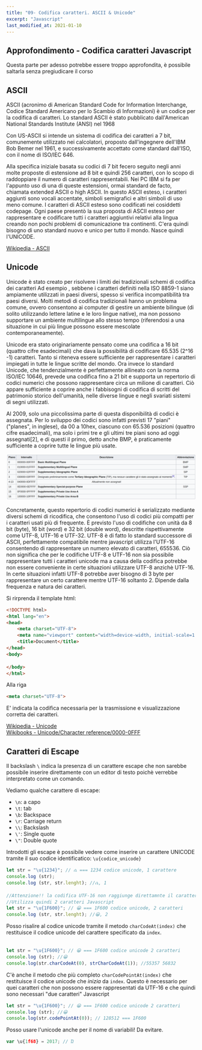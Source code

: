 ```yaml
---
title: "09- Codifica caratteri. ASCII & Unicode"
excerpt: "Javascript"
last_modified_at: 2021-01-10
---
```


## Approfondimento - Codifica caratteri Javascript

Questa parte per adesso potrebbe essere troppo approfondita, è possibile saltarla senza pregiudicare il corso

## ASCII

ASCII (acronimo di American Standard Code for Information Interchange, Codice Standard Americano per lo Scambio di Informazioni) è un codice per la codifica di caratteri. Lo standard ASCII è stato pubblicato dall'American National Standards Institute (ANSI) nel 1968

Con US-ASCII si intende un sistema di codifica dei caratteri a 7 bit, comunemente utilizzato nei calcolatori, proposto dall'ingegnere dell'IBM Bob Bemer nel 1961, e successivamente accettato come standard dall'ISO, con il nome di ISO/IEC 646.

Alla specifica iniziale basata su codici di 7 bit fecero seguito negli anni molte proposte di estensione ad 8 bit e quindi 256 caratteri, con lo scopo di raddoppiare il numero di caratteri rappresentabili. Nei PC IBM si fa per l'appunto uso di una di queste estensioni, ormai standard de facto, chiamata extended ASCII o high ASCII. In questo ASCII esteso, i caratteri aggiunti sono vocali accentate, simboli semigrafici e altri simboli di uso meno comune. I caratteri di ASCII esteso sono codificati nei cosiddetti codepage. Ogni paese presentò la sua proposta di ASCII esteso per rappresentare e codificare tutti i caratteri aggiuntivi relativi alla lingua creando non pochi problemi di comunicazione tra continenti. C'era quindi bisogno di uno standard nuovo e unico per tutto il mondo. Nasce quindi l'UNICODE.

[Wikipedia - ASCII](https://it.wikipedia.org/wiki/ASCII)

## Unicode

Unicode è stato creato per risolvere i limiti dei tradizionali schemi di codifica dei caratteri Ad esempio , sebbene i caratteri definiti nella ISO 8859-1 siano ampiamente utilizzati in paesi diversi, spesso si verifica incompatibilità tra paesi diversi. Molti metodi di codifica tradizionali hanno un problema comune, ovvero consentono ai computer di gestire un ambiente bilingue (di solito utilizzando lettere latine e le loro lingue native), ma non possono supportare un ambiente multilingue allo stesso tempo (riferendosi a una situazione in cui più lingue possono essere mescolate contemporaneamente).

Unicode era stato originariamente pensato come una codifica a 16 bit (quattro cifre esadecimali) che dava la possibilità di codificare 65.535 (2^16 -1) caratteri. Tanto si riteneva essere sufficiente per rappresentare i caratteri impiegati in tutte le lingue scritte del mondo. Ora invece lo standard Unicode, che tendenzialmente è perfettamente allineato con la norma ISO/IEC 10646, prevede una codifica fino a 21 bit e supporta un repertorio di codici numerici che possono rappresentare circa un milione di caratteri. Ciò appare sufficiente a coprire anche i fabbisogni di codifica di scritti del patrimonio storico dell'umanità, nelle diverse lingue e negli svariati sistemi di segni utilizzati.

Al 2009, solo una piccolissima parte di questa disponibilità di codici è assegnata. Per lo sviluppo dei codici sono infatti previsti 17 "piani" ("planes", in inglese), da 00 a 10hex, ciascuno con 65.536 posizioni (quattro cifre esadecimali), ma solo i primi tre e gli ultimi tre piani sono ad oggi assegnati[2], e di questi il primo, detto anche BMP, è praticamente sufficiente a coprire tutte le lingue più usate.

![](./images/Unicode-1.png)

Concretamente, questo repertorio di codici numerici è serializzato mediante diversi schemi di ricodifica, che consentono l'uso di codici più compatti per i caratteri usati più di frequente. È previsto l'uso di codifiche con unità da 8 bit (byte), 16 bit (word) e 32 bit (double word), descritte rispettivamente come UTF-8, UTF-16 e UTF-32. UTF-8 è di fatto lo standard successore di ASCII, perfettamente compatibile mentre javascript utilizza l'UTF-16 consentendo di rappresentare un numero elevato di caratteri, 655536. Ciò non significa che per le codifiche UTF-8 e UTF-16 non sia possibile rappresentare tutti i caratteri unicode ma a causa della codifica potrebbe non essere conveniente in certe situazioni utilizzare UTF-8 anzichè UTF-16. In certe situazioni infatti UTF-8 potrebbe aver bisogno di 3 byte per rappresentare un certo carattere mentre UTF-16 soltanto 2. Dipende dalla frequenza e natura dei caratteri. 

Si rirprenda il template html:
```html
<!DOCTYPE html>
<html lang="en">
<head>
    <meta charset="UTF-8">
    <meta name="viewport" content="width=device-width, initial-scale=1.0">
    <title>Document</title>
</head>
<body>
    
</body>
</html>
```

Alla riga

```html
<meta charset="UTF-8">
```
E' indicata la codifica necessaria per la trasmissione e visualizzazione corretta dei caratteri.


[Wikipedia - Unicode](https://en.wikipedia.org/wiki/Plane_(Unicode)) <br>
[Wikibooks - Unicode/Character reference/0000-0FFF](https://en.wikibooks.org/wiki/Unicode/Character_reference/0000-0FFF)<br>


## Caratteri di Escape

Il backslash `\` indica la presenza di un carattere escape che non sarebbe possibile inserire direttamente con un editor di testo poichè verrebbe interpretato come un comando.

Vediamo qualche carattere di escape:

- `\n`: a capo
- `\t`: tab
- `\b`: Backspace
- `\r`: Carriage return
- `\\`: Backslash
- `\'`: Single quote
- `\"`: Double quote


Introdotti gli escape è possibile vedere come inserire un carattere UNICODE tramite il suo codice identificatico: `\u{codice_unicode}`

```js 
let str = "\u{1234}"; // ሴ === 1234 codice unicode, 1 carattere
console.log (str);
console.log (str, str.lenght); //ሴ, 1

//Attenzione!! la codifica UTF-16 non raggiunge direttamnte il carattere stampato qui di seguito
//Utilizza quindi 2 caratteri Javascript
let str = "\u{1F600}"; // 😀 === 1F600 codice unicode, 2 caratteri
console.log (str, str.lenght); //😀, 2
```

Posso risalire al codice unicode tramite il metodo `charCodeAt(index)` che restituisce il codice unicode del carattere specificato da `index`. 

```js

let str = "\u{1F600}"; // 😀 === 1F600 codice unicode 2 caratteri
console.log (str); //😀
console.log(str.charCodeAt(0), strCharCodeAt(1)); //55357 56832
```

C'è anche il metodo che più completo `charCodePointAt(index)` che restituisce il codice unicode che *inizia* da `index`. Questo è necessario per quei caratteri che non possono essere rappresentati da UTF-16 e che quindi sono necessari "due caratteri" Javascript 

```js
let str = "\u{1F600}"; // 😀 === 1F600 codice unicode 2 caratteri
console.log (str); //😀
console.log(str.codePointAt(0)); // 128512 === 1F600 
```

Posso usare l'unicode anche per il nome di variabili! Da evitare.

```js
var \u{1f68} = 2017; // Ὠ
```


 

  